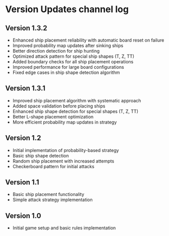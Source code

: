 # Version Updates channel log

## Version 1.3.2
- Enhanced ship placement reliability with automatic board reset on failure
- Improved probability map updates after sinking ships
- Better direction detection for ship hunting
- Optimized attack pattern for special ship shapes (T, Z, TT)
- Added boundary checks for all ship placement operations
- Improved performance for large board configurations
- Fixed edge cases in ship shape detection algorithm

## Version 1.3.1
- Improved ship placement algorithm with systematic approach
- Added space validation before placing ships
- Enhanced ship shape detection for special shapes (T, Z, TT)
- Better L-shape placement optimization
- More efficient probability map updates in strategy

## Version 1.2
- Initial implementation of probability-based strategy
- Basic ship shape detection
- Random ship placement with increased attempts
- Checkerboard pattern for initial attacks

## Version 1.1
- Basic ship placement functionality
- Simple attack strategy implementation

## Version 1.0
- Initial game setup and basic rules implementation
